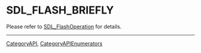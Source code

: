 # SDL_FLASH_BRIEFLY

Please refer to [SDL_FlashOperation](SDL_FlashOperation) for details.

----
[CategoryAPI](CategoryAPI), [CategoryAPIEnumerators](CategoryAPIEnumerators)

